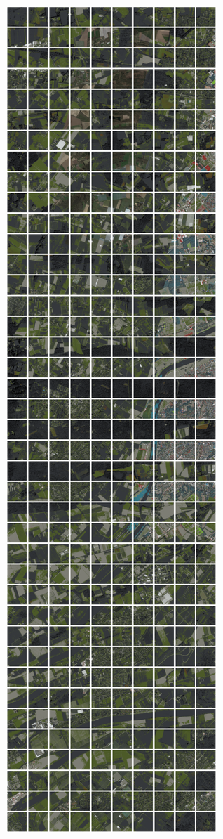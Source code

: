 <html>
<div>
<img src="https://github.com/HakkaTjakka/NL_TILE_MAP/blob/main/18/627/-1025/r.6270.-10250.png" height="44" width="44">
<img src="https://github.com/HakkaTjakka/NL_TILE_MAP/blob/main/18/627/-1025/r.6271.-10250.png" height="44" width="44">
<img src="https://github.com/HakkaTjakka/NL_TILE_MAP/blob/main/18/627/-1025/r.6272.-10250.png" height="44" width="44">
<img src="https://github.com/HakkaTjakka/NL_TILE_MAP/blob/main/18/627/-1025/r.6273.-10250.png" height="44" width="44">
<img src="https://github.com/HakkaTjakka/NL_TILE_MAP/blob/main/18/627/-1025/r.6274.-10250.png" height="44" width="44">
<img src="https://github.com/HakkaTjakka/NL_TILE_MAP/blob/main/18/627/-1025/r.6275.-10250.png" height="44" width="44">
<img src="https://github.com/HakkaTjakka/NL_TILE_MAP/blob/main/18/627/-1025/r.6276.-10250.png" height="44" width="44">
<img src="https://github.com/HakkaTjakka/NL_TILE_MAP/blob/main/18/627/-1025/r.6277.-10250.png" height="44" width="44">
<img src="https://github.com/HakkaTjakka/NL_TILE_MAP/blob/main/18/627/-1025/r.6278.-10250.png" height="44" width="44">
<img src="https://github.com/HakkaTjakka/NL_TILE_MAP/blob/main/18/627/-1025/r.6279.-10250.png" height="44" width="44">
<img src="https://github.com/HakkaTjakka/NL_TILE_MAP/blob/main/18/628/-1025/r.6280.-10250.png" height="44" width="44">
<img src="https://github.com/HakkaTjakka/NL_TILE_MAP/blob/main/18/628/-1025/r.6281.-10250.png" height="44" width="44">
<img src="https://github.com/HakkaTjakka/NL_TILE_MAP/blob/main/18/628/-1025/r.6282.-10250.png" height="44" width="44">
<img src="https://github.com/HakkaTjakka/NL_TILE_MAP/blob/main/18/628/-1025/r.6283.-10250.png" height="44" width="44">
<img src="https://github.com/HakkaTjakka/NL_TILE_MAP/blob/main/18/628/-1025/r.6284.-10250.png" height="44" width="44">
<img src="https://github.com/HakkaTjakka/NL_TILE_MAP/blob/main/18/628/-1025/r.6285.-10250.png" height="44" width="44">
<img src="https://github.com/HakkaTjakka/NL_TILE_MAP/blob/main/18/628/-1025/r.6286.-10250.png" height="44" width="44">
<img src="https://github.com/HakkaTjakka/NL_TILE_MAP/blob/main/18/628/-1025/r.6287.-10250.png" height="44" width="44">
<img src="https://github.com/HakkaTjakka/NL_TILE_MAP/blob/main/18/628/-1025/r.6288.-10250.png" height="44" width="44">
<img src="https://github.com/HakkaTjakka/NL_TILE_MAP/blob/main/18/628/-1025/r.6289.-10250.png" height="44" width="44">
<br>
<img src="https://github.com/HakkaTjakka/NL_TILE_MAP/blob/main/18/627/-1025/r.6270.-10249.png" height="44" width="44">
<img src="https://github.com/HakkaTjakka/NL_TILE_MAP/blob/main/18/627/-1025/r.6271.-10249.png" height="44" width="44">
<img src="https://github.com/HakkaTjakka/NL_TILE_MAP/blob/main/18/627/-1025/r.6272.-10249.png" height="44" width="44">
<img src="https://github.com/HakkaTjakka/NL_TILE_MAP/blob/main/18/627/-1025/r.6273.-10249.png" height="44" width="44">
<img src="https://github.com/HakkaTjakka/NL_TILE_MAP/blob/main/18/627/-1025/r.6274.-10249.png" height="44" width="44">
<img src="https://github.com/HakkaTjakka/NL_TILE_MAP/blob/main/18/627/-1025/r.6275.-10249.png" height="44" width="44">
<img src="https://github.com/HakkaTjakka/NL_TILE_MAP/blob/main/18/627/-1025/r.6276.-10249.png" height="44" width="44">
<img src="https://github.com/HakkaTjakka/NL_TILE_MAP/blob/main/18/627/-1025/r.6277.-10249.png" height="44" width="44">
<img src="https://github.com/HakkaTjakka/NL_TILE_MAP/blob/main/18/627/-1025/r.6278.-10249.png" height="44" width="44">
<img src="https://github.com/HakkaTjakka/NL_TILE_MAP/blob/main/18/627/-1025/r.6279.-10249.png" height="44" width="44">
<img src="https://github.com/HakkaTjakka/NL_TILE_MAP/blob/main/18/628/-1025/r.6280.-10249.png" height="44" width="44">
<img src="https://github.com/HakkaTjakka/NL_TILE_MAP/blob/main/18/628/-1025/r.6281.-10249.png" height="44" width="44">
<img src="https://github.com/HakkaTjakka/NL_TILE_MAP/blob/main/18/628/-1025/r.6282.-10249.png" height="44" width="44">
<img src="https://github.com/HakkaTjakka/NL_TILE_MAP/blob/main/18/628/-1025/r.6283.-10249.png" height="44" width="44">
<img src="https://github.com/HakkaTjakka/NL_TILE_MAP/blob/main/18/628/-1025/r.6284.-10249.png" height="44" width="44">
<img src="https://github.com/HakkaTjakka/NL_TILE_MAP/blob/main/18/628/-1025/r.6285.-10249.png" height="44" width="44">
<img src="https://github.com/HakkaTjakka/NL_TILE_MAP/blob/main/18/628/-1025/r.6286.-10249.png" height="44" width="44">
<img src="https://github.com/HakkaTjakka/NL_TILE_MAP/blob/main/18/628/-1025/r.6287.-10249.png" height="44" width="44">
<img src="https://github.com/HakkaTjakka/NL_TILE_MAP/blob/main/18/628/-1025/r.6288.-10249.png" height="44" width="44">
<img src="https://github.com/HakkaTjakka/NL_TILE_MAP/blob/main/18/628/-1025/r.6289.-10249.png" height="44" width="44">
<br>
<img src="https://github.com/HakkaTjakka/NL_TILE_MAP/blob/main/18/627/-1025/r.6270.-10248.png" height="44" width="44">
<img src="https://github.com/HakkaTjakka/NL_TILE_MAP/blob/main/18/627/-1025/r.6271.-10248.png" height="44" width="44">
<img src="https://github.com/HakkaTjakka/NL_TILE_MAP/blob/main/18/627/-1025/r.6272.-10248.png" height="44" width="44">
<img src="https://github.com/HakkaTjakka/NL_TILE_MAP/blob/main/18/627/-1025/r.6273.-10248.png" height="44" width="44">
<img src="https://github.com/HakkaTjakka/NL_TILE_MAP/blob/main/18/627/-1025/r.6274.-10248.png" height="44" width="44">
<img src="https://github.com/HakkaTjakka/NL_TILE_MAP/blob/main/18/627/-1025/r.6275.-10248.png" height="44" width="44">
<img src="https://github.com/HakkaTjakka/NL_TILE_MAP/blob/main/18/627/-1025/r.6276.-10248.png" height="44" width="44">
<img src="https://github.com/HakkaTjakka/NL_TILE_MAP/blob/main/18/627/-1025/r.6277.-10248.png" height="44" width="44">
<img src="https://github.com/HakkaTjakka/NL_TILE_MAP/blob/main/18/627/-1025/r.6278.-10248.png" height="44" width="44">
<img src="https://github.com/HakkaTjakka/NL_TILE_MAP/blob/main/18/627/-1025/r.6279.-10248.png" height="44" width="44">
<img src="https://github.com/HakkaTjakka/NL_TILE_MAP/blob/main/18/628/-1025/r.6280.-10248.png" height="44" width="44">
<img src="https://github.com/HakkaTjakka/NL_TILE_MAP/blob/main/18/628/-1025/r.6281.-10248.png" height="44" width="44">
<img src="https://github.com/HakkaTjakka/NL_TILE_MAP/blob/main/18/628/-1025/r.6282.-10248.png" height="44" width="44">
<img src="https://github.com/HakkaTjakka/NL_TILE_MAP/blob/main/18/628/-1025/r.6283.-10248.png" height="44" width="44">
<img src="https://github.com/HakkaTjakka/NL_TILE_MAP/blob/main/18/628/-1025/r.6284.-10248.png" height="44" width="44">
<img src="https://github.com/HakkaTjakka/NL_TILE_MAP/blob/main/18/628/-1025/r.6285.-10248.png" height="44" width="44">
<img src="https://github.com/HakkaTjakka/NL_TILE_MAP/blob/main/18/628/-1025/r.6286.-10248.png" height="44" width="44">
<img src="https://github.com/HakkaTjakka/NL_TILE_MAP/blob/main/18/628/-1025/r.6287.-10248.png" height="44" width="44">
<img src="https://github.com/HakkaTjakka/NL_TILE_MAP/blob/main/18/628/-1025/r.6288.-10248.png" height="44" width="44">
<img src="https://github.com/HakkaTjakka/NL_TILE_MAP/blob/main/18/628/-1025/r.6289.-10248.png" height="44" width="44">
<br>
<img src="https://github.com/HakkaTjakka/NL_TILE_MAP/blob/main/18/627/-1025/r.6270.-10247.png" height="44" width="44">
<img src="https://github.com/HakkaTjakka/NL_TILE_MAP/blob/main/18/627/-1025/r.6271.-10247.png" height="44" width="44">
<img src="https://github.com/HakkaTjakka/NL_TILE_MAP/blob/main/18/627/-1025/r.6272.-10247.png" height="44" width="44">
<img src="https://github.com/HakkaTjakka/NL_TILE_MAP/blob/main/18/627/-1025/r.6273.-10247.png" height="44" width="44">
<img src="https://github.com/HakkaTjakka/NL_TILE_MAP/blob/main/18/627/-1025/r.6274.-10247.png" height="44" width="44">
<img src="https://github.com/HakkaTjakka/NL_TILE_MAP/blob/main/18/627/-1025/r.6275.-10247.png" height="44" width="44">
<img src="https://github.com/HakkaTjakka/NL_TILE_MAP/blob/main/18/627/-1025/r.6276.-10247.png" height="44" width="44">
<img src="https://github.com/HakkaTjakka/NL_TILE_MAP/blob/main/18/627/-1025/r.6277.-10247.png" height="44" width="44">
<img src="https://github.com/HakkaTjakka/NL_TILE_MAP/blob/main/18/627/-1025/r.6278.-10247.png" height="44" width="44">
<img src="https://github.com/HakkaTjakka/NL_TILE_MAP/blob/main/18/627/-1025/r.6279.-10247.png" height="44" width="44">
<img src="https://github.com/HakkaTjakka/NL_TILE_MAP/blob/main/18/628/-1025/r.6280.-10247.png" height="44" width="44">
<img src="https://github.com/HakkaTjakka/NL_TILE_MAP/blob/main/18/628/-1025/r.6281.-10247.png" height="44" width="44">
<img src="https://github.com/HakkaTjakka/NL_TILE_MAP/blob/main/18/628/-1025/r.6282.-10247.png" height="44" width="44">
<img src="https://github.com/HakkaTjakka/NL_TILE_MAP/blob/main/18/628/-1025/r.6283.-10247.png" height="44" width="44">
<img src="https://github.com/HakkaTjakka/NL_TILE_MAP/blob/main/18/628/-1025/r.6284.-10247.png" height="44" width="44">
<img src="https://github.com/HakkaTjakka/NL_TILE_MAP/blob/main/18/628/-1025/r.6285.-10247.png" height="44" width="44">
<img src="https://github.com/HakkaTjakka/NL_TILE_MAP/blob/main/18/628/-1025/r.6286.-10247.png" height="44" width="44">
<img src="https://github.com/HakkaTjakka/NL_TILE_MAP/blob/main/18/628/-1025/r.6287.-10247.png" height="44" width="44">
<img src="https://github.com/HakkaTjakka/NL_TILE_MAP/blob/main/18/628/-1025/r.6288.-10247.png" height="44" width="44">
<img src="https://github.com/HakkaTjakka/NL_TILE_MAP/blob/main/18/628/-1025/r.6289.-10247.png" height="44" width="44">
<br>
<img src="https://github.com/HakkaTjakka/NL_TILE_MAP/blob/main/18/627/-1025/r.6270.-10246.png" height="44" width="44">
<img src="https://github.com/HakkaTjakka/NL_TILE_MAP/blob/main/18/627/-1025/r.6271.-10246.png" height="44" width="44">
<img src="https://github.com/HakkaTjakka/NL_TILE_MAP/blob/main/18/627/-1025/r.6272.-10246.png" height="44" width="44">
<img src="https://github.com/HakkaTjakka/NL_TILE_MAP/blob/main/18/627/-1025/r.6273.-10246.png" height="44" width="44">
<img src="https://github.com/HakkaTjakka/NL_TILE_MAP/blob/main/18/627/-1025/r.6274.-10246.png" height="44" width="44">
<img src="https://github.com/HakkaTjakka/NL_TILE_MAP/blob/main/18/627/-1025/r.6275.-10246.png" height="44" width="44">
<img src="https://github.com/HakkaTjakka/NL_TILE_MAP/blob/main/18/627/-1025/r.6276.-10246.png" height="44" width="44">
<img src="https://github.com/HakkaTjakka/NL_TILE_MAP/blob/main/18/627/-1025/r.6277.-10246.png" height="44" width="44">
<img src="https://github.com/HakkaTjakka/NL_TILE_MAP/blob/main/18/627/-1025/r.6278.-10246.png" height="44" width="44">
<img src="https://github.com/HakkaTjakka/NL_TILE_MAP/blob/main/18/627/-1025/r.6279.-10246.png" height="44" width="44">
<img src="https://github.com/HakkaTjakka/NL_TILE_MAP/blob/main/18/628/-1025/r.6280.-10246.png" height="44" width="44">
<img src="https://github.com/HakkaTjakka/NL_TILE_MAP/blob/main/18/628/-1025/r.6281.-10246.png" height="44" width="44">
<img src="https://github.com/HakkaTjakka/NL_TILE_MAP/blob/main/18/628/-1025/r.6282.-10246.png" height="44" width="44">
<img src="https://github.com/HakkaTjakka/NL_TILE_MAP/blob/main/18/628/-1025/r.6283.-10246.png" height="44" width="44">
<img src="https://github.com/HakkaTjakka/NL_TILE_MAP/blob/main/18/628/-1025/r.6284.-10246.png" height="44" width="44">
<img src="https://github.com/HakkaTjakka/NL_TILE_MAP/blob/main/18/628/-1025/r.6285.-10246.png" height="44" width="44">
<img src="https://github.com/HakkaTjakka/NL_TILE_MAP/blob/main/18/628/-1025/r.6286.-10246.png" height="44" width="44">
<img src="https://github.com/HakkaTjakka/NL_TILE_MAP/blob/main/18/628/-1025/r.6287.-10246.png" height="44" width="44">
<img src="https://github.com/HakkaTjakka/NL_TILE_MAP/blob/main/18/628/-1025/r.6288.-10246.png" height="44" width="44">
<img src="https://github.com/HakkaTjakka/NL_TILE_MAP/blob/main/18/628/-1025/r.6289.-10246.png" height="44" width="44">
<br>
<img src="https://github.com/HakkaTjakka/NL_TILE_MAP/blob/main/18/627/-1025/r.6270.-10245.png" height="44" width="44">
<img src="https://github.com/HakkaTjakka/NL_TILE_MAP/blob/main/18/627/-1025/r.6271.-10245.png" height="44" width="44">
<img src="https://github.com/HakkaTjakka/NL_TILE_MAP/blob/main/18/627/-1025/r.6272.-10245.png" height="44" width="44">
<img src="https://github.com/HakkaTjakka/NL_TILE_MAP/blob/main/18/627/-1025/r.6273.-10245.png" height="44" width="44">
<img src="https://github.com/HakkaTjakka/NL_TILE_MAP/blob/main/18/627/-1025/r.6274.-10245.png" height="44" width="44">
<img src="https://github.com/HakkaTjakka/NL_TILE_MAP/blob/main/18/627/-1025/r.6275.-10245.png" height="44" width="44">
<img src="https://github.com/HakkaTjakka/NL_TILE_MAP/blob/main/18/627/-1025/r.6276.-10245.png" height="44" width="44">
<img src="https://github.com/HakkaTjakka/NL_TILE_MAP/blob/main/18/627/-1025/r.6277.-10245.png" height="44" width="44">
<img src="https://github.com/HakkaTjakka/NL_TILE_MAP/blob/main/18/627/-1025/r.6278.-10245.png" height="44" width="44">
<img src="https://github.com/HakkaTjakka/NL_TILE_MAP/blob/main/18/627/-1025/r.6279.-10245.png" height="44" width="44">
<img src="https://github.com/HakkaTjakka/NL_TILE_MAP/blob/main/18/628/-1025/r.6280.-10245.png" height="44" width="44">
<img src="https://github.com/HakkaTjakka/NL_TILE_MAP/blob/main/18/628/-1025/r.6281.-10245.png" height="44" width="44">
<img src="https://github.com/HakkaTjakka/NL_TILE_MAP/blob/main/18/628/-1025/r.6282.-10245.png" height="44" width="44">
<img src="https://github.com/HakkaTjakka/NL_TILE_MAP/blob/main/18/628/-1025/r.6283.-10245.png" height="44" width="44">
<img src="https://github.com/HakkaTjakka/NL_TILE_MAP/blob/main/18/628/-1025/r.6284.-10245.png" height="44" width="44">
<img src="https://github.com/HakkaTjakka/NL_TILE_MAP/blob/main/18/628/-1025/r.6285.-10245.png" height="44" width="44">
<img src="https://github.com/HakkaTjakka/NL_TILE_MAP/blob/main/18/628/-1025/r.6286.-10245.png" height="44" width="44">
<img src="https://github.com/HakkaTjakka/NL_TILE_MAP/blob/main/18/628/-1025/r.6287.-10245.png" height="44" width="44">
<img src="https://github.com/HakkaTjakka/NL_TILE_MAP/blob/main/18/628/-1025/r.6288.-10245.png" height="44" width="44">
<img src="https://github.com/HakkaTjakka/NL_TILE_MAP/blob/main/18/628/-1025/r.6289.-10245.png" height="44" width="44">
<br>
<img src="https://github.com/HakkaTjakka/NL_TILE_MAP/blob/main/18/627/-1025/r.6270.-10244.png" height="44" width="44">
<img src="https://github.com/HakkaTjakka/NL_TILE_MAP/blob/main/18/627/-1025/r.6271.-10244.png" height="44" width="44">
<img src="https://github.com/HakkaTjakka/NL_TILE_MAP/blob/main/18/627/-1025/r.6272.-10244.png" height="44" width="44">
<img src="https://github.com/HakkaTjakka/NL_TILE_MAP/blob/main/18/627/-1025/r.6273.-10244.png" height="44" width="44">
<img src="https://github.com/HakkaTjakka/NL_TILE_MAP/blob/main/18/627/-1025/r.6274.-10244.png" height="44" width="44">
<img src="https://github.com/HakkaTjakka/NL_TILE_MAP/blob/main/18/627/-1025/r.6275.-10244.png" height="44" width="44">
<img src="https://github.com/HakkaTjakka/NL_TILE_MAP/blob/main/18/627/-1025/r.6276.-10244.png" height="44" width="44">
<img src="https://github.com/HakkaTjakka/NL_TILE_MAP/blob/main/18/627/-1025/r.6277.-10244.png" height="44" width="44">
<img src="https://github.com/HakkaTjakka/NL_TILE_MAP/blob/main/18/627/-1025/r.6278.-10244.png" height="44" width="44">
<img src="https://github.com/HakkaTjakka/NL_TILE_MAP/blob/main/18/627/-1025/r.6279.-10244.png" height="44" width="44">
<img src="https://github.com/HakkaTjakka/NL_TILE_MAP/blob/main/18/628/-1025/r.6280.-10244.png" height="44" width="44">
<img src="https://github.com/HakkaTjakka/NL_TILE_MAP/blob/main/18/628/-1025/r.6281.-10244.png" height="44" width="44">
<img src="https://github.com/HakkaTjakka/NL_TILE_MAP/blob/main/18/628/-1025/r.6282.-10244.png" height="44" width="44">
<img src="https://github.com/HakkaTjakka/NL_TILE_MAP/blob/main/18/628/-1025/r.6283.-10244.png" height="44" width="44">
<img src="https://github.com/HakkaTjakka/NL_TILE_MAP/blob/main/18/628/-1025/r.6284.-10244.png" height="44" width="44">
<img src="https://github.com/HakkaTjakka/NL_TILE_MAP/blob/main/18/628/-1025/r.6285.-10244.png" height="44" width="44">
<img src="https://github.com/HakkaTjakka/NL_TILE_MAP/blob/main/18/628/-1025/r.6286.-10244.png" height="44" width="44">
<img src="https://github.com/HakkaTjakka/NL_TILE_MAP/blob/main/18/628/-1025/r.6287.-10244.png" height="44" width="44">
<img src="https://github.com/HakkaTjakka/NL_TILE_MAP/blob/main/18/628/-1025/r.6288.-10244.png" height="44" width="44">
<img src="https://github.com/HakkaTjakka/NL_TILE_MAP/blob/main/18/628/-1025/r.6289.-10244.png" height="44" width="44">
<br>
<img src="https://github.com/HakkaTjakka/NL_TILE_MAP/blob/main/18/627/-1025/r.6270.-10243.png" height="44" width="44">
<img src="https://github.com/HakkaTjakka/NL_TILE_MAP/blob/main/18/627/-1025/r.6271.-10243.png" height="44" width="44">
<img src="https://github.com/HakkaTjakka/NL_TILE_MAP/blob/main/18/627/-1025/r.6272.-10243.png" height="44" width="44">
<img src="https://github.com/HakkaTjakka/NL_TILE_MAP/blob/main/18/627/-1025/r.6273.-10243.png" height="44" width="44">
<img src="https://github.com/HakkaTjakka/NL_TILE_MAP/blob/main/18/627/-1025/r.6274.-10243.png" height="44" width="44">
<img src="https://github.com/HakkaTjakka/NL_TILE_MAP/blob/main/18/627/-1025/r.6275.-10243.png" height="44" width="44">
<img src="https://github.com/HakkaTjakka/NL_TILE_MAP/blob/main/18/627/-1025/r.6276.-10243.png" height="44" width="44">
<img src="https://github.com/HakkaTjakka/NL_TILE_MAP/blob/main/18/627/-1025/r.6277.-10243.png" height="44" width="44">
<img src="https://github.com/HakkaTjakka/NL_TILE_MAP/blob/main/18/627/-1025/r.6278.-10243.png" height="44" width="44">
<img src="https://github.com/HakkaTjakka/NL_TILE_MAP/blob/main/18/627/-1025/r.6279.-10243.png" height="44" width="44">
<img src="https://github.com/HakkaTjakka/NL_TILE_MAP/blob/main/18/628/-1025/r.6280.-10243.png" height="44" width="44">
<img src="https://github.com/HakkaTjakka/NL_TILE_MAP/blob/main/18/628/-1025/r.6281.-10243.png" height="44" width="44">
<img src="https://github.com/HakkaTjakka/NL_TILE_MAP/blob/main/18/628/-1025/r.6282.-10243.png" height="44" width="44">
<img src="https://github.com/HakkaTjakka/NL_TILE_MAP/blob/main/18/628/-1025/r.6283.-10243.png" height="44" width="44">
<img src="https://github.com/HakkaTjakka/NL_TILE_MAP/blob/main/18/628/-1025/r.6284.-10243.png" height="44" width="44">
<img src="https://github.com/HakkaTjakka/NL_TILE_MAP/blob/main/18/628/-1025/r.6285.-10243.png" height="44" width="44">
<img src="https://github.com/HakkaTjakka/NL_TILE_MAP/blob/main/18/628/-1025/r.6286.-10243.png" height="44" width="44">
<img src="https://github.com/HakkaTjakka/NL_TILE_MAP/blob/main/18/628/-1025/r.6287.-10243.png" height="44" width="44">
<img src="https://github.com/HakkaTjakka/NL_TILE_MAP/blob/main/18/628/-1025/r.6288.-10243.png" height="44" width="44">
<img src="https://github.com/HakkaTjakka/NL_TILE_MAP/blob/main/18/628/-1025/r.6289.-10243.png" height="44" width="44">
<br>
<img src="https://github.com/HakkaTjakka/NL_TILE_MAP/blob/main/18/627/-1025/r.6270.-10242.png" height="44" width="44">
<img src="https://github.com/HakkaTjakka/NL_TILE_MAP/blob/main/18/627/-1025/r.6271.-10242.png" height="44" width="44">
<img src="https://github.com/HakkaTjakka/NL_TILE_MAP/blob/main/18/627/-1025/r.6272.-10242.png" height="44" width="44">
<img src="https://github.com/HakkaTjakka/NL_TILE_MAP/blob/main/18/627/-1025/r.6273.-10242.png" height="44" width="44">
<img src="https://github.com/HakkaTjakka/NL_TILE_MAP/blob/main/18/627/-1025/r.6274.-10242.png" height="44" width="44">
<img src="https://github.com/HakkaTjakka/NL_TILE_MAP/blob/main/18/627/-1025/r.6275.-10242.png" height="44" width="44">
<img src="https://github.com/HakkaTjakka/NL_TILE_MAP/blob/main/18/627/-1025/r.6276.-10242.png" height="44" width="44">
<img src="https://github.com/HakkaTjakka/NL_TILE_MAP/blob/main/18/627/-1025/r.6277.-10242.png" height="44" width="44">
<img src="https://github.com/HakkaTjakka/NL_TILE_MAP/blob/main/18/627/-1025/r.6278.-10242.png" height="44" width="44">
<img src="https://github.com/HakkaTjakka/NL_TILE_MAP/blob/main/18/627/-1025/r.6279.-10242.png" height="44" width="44">
<img src="https://github.com/HakkaTjakka/NL_TILE_MAP/blob/main/18/628/-1025/r.6280.-10242.png" height="44" width="44">
<img src="https://github.com/HakkaTjakka/NL_TILE_MAP/blob/main/18/628/-1025/r.6281.-10242.png" height="44" width="44">
<img src="https://github.com/HakkaTjakka/NL_TILE_MAP/blob/main/18/628/-1025/r.6282.-10242.png" height="44" width="44">
<img src="https://github.com/HakkaTjakka/NL_TILE_MAP/blob/main/18/628/-1025/r.6283.-10242.png" height="44" width="44">
<img src="https://github.com/HakkaTjakka/NL_TILE_MAP/blob/main/18/628/-1025/r.6284.-10242.png" height="44" width="44">
<img src="https://github.com/HakkaTjakka/NL_TILE_MAP/blob/main/18/628/-1025/r.6285.-10242.png" height="44" width="44">
<img src="https://github.com/HakkaTjakka/NL_TILE_MAP/blob/main/18/628/-1025/r.6286.-10242.png" height="44" width="44">
<img src="https://github.com/HakkaTjakka/NL_TILE_MAP/blob/main/18/628/-1025/r.6287.-10242.png" height="44" width="44">
<img src="https://github.com/HakkaTjakka/NL_TILE_MAP/blob/main/18/628/-1025/r.6288.-10242.png" height="44" width="44">
<img src="https://github.com/HakkaTjakka/NL_TILE_MAP/blob/main/18/628/-1025/r.6289.-10242.png" height="44" width="44">
<br>
<img src="https://github.com/HakkaTjakka/NL_TILE_MAP/blob/main/18/627/-1025/r.6270.-10241.png" height="44" width="44">
<img src="https://github.com/HakkaTjakka/NL_TILE_MAP/blob/main/18/627/-1025/r.6271.-10241.png" height="44" width="44">
<img src="https://github.com/HakkaTjakka/NL_TILE_MAP/blob/main/18/627/-1025/r.6272.-10241.png" height="44" width="44">
<img src="https://github.com/HakkaTjakka/NL_TILE_MAP/blob/main/18/627/-1025/r.6273.-10241.png" height="44" width="44">
<img src="https://github.com/HakkaTjakka/NL_TILE_MAP/blob/main/18/627/-1025/r.6274.-10241.png" height="44" width="44">
<img src="https://github.com/HakkaTjakka/NL_TILE_MAP/blob/main/18/627/-1025/r.6275.-10241.png" height="44" width="44">
<img src="https://github.com/HakkaTjakka/NL_TILE_MAP/blob/main/18/627/-1025/r.6276.-10241.png" height="44" width="44">
<img src="https://github.com/HakkaTjakka/NL_TILE_MAP/blob/main/18/627/-1025/r.6277.-10241.png" height="44" width="44">
<img src="https://github.com/HakkaTjakka/NL_TILE_MAP/blob/main/18/627/-1025/r.6278.-10241.png" height="44" width="44">
<img src="https://github.com/HakkaTjakka/NL_TILE_MAP/blob/main/18/627/-1025/r.6279.-10241.png" height="44" width="44">
<img src="https://github.com/HakkaTjakka/NL_TILE_MAP/blob/main/18/628/-1025/r.6280.-10241.png" height="44" width="44">
<img src="https://github.com/HakkaTjakka/NL_TILE_MAP/blob/main/18/628/-1025/r.6281.-10241.png" height="44" width="44">
<img src="https://github.com/HakkaTjakka/NL_TILE_MAP/blob/main/18/628/-1025/r.6282.-10241.png" height="44" width="44">
<img src="https://github.com/HakkaTjakka/NL_TILE_MAP/blob/main/18/628/-1025/r.6283.-10241.png" height="44" width="44">
<img src="https://github.com/HakkaTjakka/NL_TILE_MAP/blob/main/18/628/-1025/r.6284.-10241.png" height="44" width="44">
<img src="https://github.com/HakkaTjakka/NL_TILE_MAP/blob/main/18/628/-1025/r.6285.-10241.png" height="44" width="44">
<img src="https://github.com/HakkaTjakka/NL_TILE_MAP/blob/main/18/628/-1025/r.6286.-10241.png" height="44" width="44">
<img src="https://github.com/HakkaTjakka/NL_TILE_MAP/blob/main/18/628/-1025/r.6287.-10241.png" height="44" width="44">
<img src="https://github.com/HakkaTjakka/NL_TILE_MAP/blob/main/18/628/-1025/r.6288.-10241.png" height="44" width="44">
<img src="https://github.com/HakkaTjakka/NL_TILE_MAP/blob/main/18/628/-1025/r.6289.-10241.png" height="44" width="44">
<br>
<img src="https://github.com/HakkaTjakka/NL_TILE_MAP/blob/main/18/627/-1024/r.6270.-10240.png" height="44" width="44">
<img src="https://github.com/HakkaTjakka/NL_TILE_MAP/blob/main/18/627/-1024/r.6271.-10240.png" height="44" width="44">
<img src="https://github.com/HakkaTjakka/NL_TILE_MAP/blob/main/18/627/-1024/r.6272.-10240.png" height="44" width="44">
<img src="https://github.com/HakkaTjakka/NL_TILE_MAP/blob/main/18/627/-1024/r.6273.-10240.png" height="44" width="44">
<img src="https://github.com/HakkaTjakka/NL_TILE_MAP/blob/main/18/627/-1024/r.6274.-10240.png" height="44" width="44">
<img src="https://github.com/HakkaTjakka/NL_TILE_MAP/blob/main/18/627/-1024/r.6275.-10240.png" height="44" width="44">
<img src="https://github.com/HakkaTjakka/NL_TILE_MAP/blob/main/18/627/-1024/r.6276.-10240.png" height="44" width="44">
<img src="https://github.com/HakkaTjakka/NL_TILE_MAP/blob/main/18/627/-1024/r.6277.-10240.png" height="44" width="44">
<img src="https://github.com/HakkaTjakka/NL_TILE_MAP/blob/main/18/627/-1024/r.6278.-10240.png" height="44" width="44">
<img src="https://github.com/HakkaTjakka/NL_TILE_MAP/blob/main/18/627/-1024/r.6279.-10240.png" height="44" width="44">
<img src="https://github.com/HakkaTjakka/NL_TILE_MAP/blob/main/18/628/-1024/r.6280.-10240.png" height="44" width="44">
<img src="https://github.com/HakkaTjakka/NL_TILE_MAP/blob/main/18/628/-1024/r.6281.-10240.png" height="44" width="44">
<img src="https://github.com/HakkaTjakka/NL_TILE_MAP/blob/main/18/628/-1024/r.6282.-10240.png" height="44" width="44">
<img src="https://github.com/HakkaTjakka/NL_TILE_MAP/blob/main/18/628/-1024/r.6283.-10240.png" height="44" width="44">
<img src="https://github.com/HakkaTjakka/NL_TILE_MAP/blob/main/18/628/-1024/r.6284.-10240.png" height="44" width="44">
<img src="https://github.com/HakkaTjakka/NL_TILE_MAP/blob/main/18/628/-1024/r.6285.-10240.png" height="44" width="44">
<img src="https://github.com/HakkaTjakka/NL_TILE_MAP/blob/main/18/628/-1024/r.6286.-10240.png" height="44" width="44">
<img src="https://github.com/HakkaTjakka/NL_TILE_MAP/blob/main/18/628/-1024/r.6287.-10240.png" height="44" width="44">
<img src="https://github.com/HakkaTjakka/NL_TILE_MAP/blob/main/18/628/-1024/r.6288.-10240.png" height="44" width="44">
<img src="https://github.com/HakkaTjakka/NL_TILE_MAP/blob/main/18/628/-1024/r.6289.-10240.png" height="44" width="44">
<br>
<img src="https://github.com/HakkaTjakka/NL_TILE_MAP/blob/main/18/627/-1024/r.6270.-10239.png" height="44" width="44">
<img src="https://github.com/HakkaTjakka/NL_TILE_MAP/blob/main/18/627/-1024/r.6271.-10239.png" height="44" width="44">
<img src="https://github.com/HakkaTjakka/NL_TILE_MAP/blob/main/18/627/-1024/r.6272.-10239.png" height="44" width="44">
<img src="https://github.com/HakkaTjakka/NL_TILE_MAP/blob/main/18/627/-1024/r.6273.-10239.png" height="44" width="44">
<img src="https://github.com/HakkaTjakka/NL_TILE_MAP/blob/main/18/627/-1024/r.6274.-10239.png" height="44" width="44">
<img src="https://github.com/HakkaTjakka/NL_TILE_MAP/blob/main/18/627/-1024/r.6275.-10239.png" height="44" width="44">
<img src="https://github.com/HakkaTjakka/NL_TILE_MAP/blob/main/18/627/-1024/r.6276.-10239.png" height="44" width="44">
<img src="https://github.com/HakkaTjakka/NL_TILE_MAP/blob/main/18/627/-1024/r.6277.-10239.png" height="44" width="44">
<img src="https://github.com/HakkaTjakka/NL_TILE_MAP/blob/main/18/627/-1024/r.6278.-10239.png" height="44" width="44">
<img src="https://github.com/HakkaTjakka/NL_TILE_MAP/blob/main/18/627/-1024/r.6279.-10239.png" height="44" width="44">
<img src="https://github.com/HakkaTjakka/NL_TILE_MAP/blob/main/18/628/-1024/r.6280.-10239.png" height="44" width="44">
<img src="https://github.com/HakkaTjakka/NL_TILE_MAP/blob/main/18/628/-1024/r.6281.-10239.png" height="44" width="44">
<img src="https://github.com/HakkaTjakka/NL_TILE_MAP/blob/main/18/628/-1024/r.6282.-10239.png" height="44" width="44">
<img src="https://github.com/HakkaTjakka/NL_TILE_MAP/blob/main/18/628/-1024/r.6283.-10239.png" height="44" width="44">
<img src="https://github.com/HakkaTjakka/NL_TILE_MAP/blob/main/18/628/-1024/r.6284.-10239.png" height="44" width="44">
<img src="https://github.com/HakkaTjakka/NL_TILE_MAP/blob/main/18/628/-1024/r.6285.-10239.png" height="44" width="44">
<img src="https://github.com/HakkaTjakka/NL_TILE_MAP/blob/main/18/628/-1024/r.6286.-10239.png" height="44" width="44">
<img src="https://github.com/HakkaTjakka/NL_TILE_MAP/blob/main/18/628/-1024/r.6287.-10239.png" height="44" width="44">
<img src="https://github.com/HakkaTjakka/NL_TILE_MAP/blob/main/18/628/-1024/r.6288.-10239.png" height="44" width="44">
<img src="https://github.com/HakkaTjakka/NL_TILE_MAP/blob/main/18/628/-1024/r.6289.-10239.png" height="44" width="44">
<br>
<img src="https://github.com/HakkaTjakka/NL_TILE_MAP/blob/main/18/627/-1024/r.6270.-10238.png" height="44" width="44">
<img src="https://github.com/HakkaTjakka/NL_TILE_MAP/blob/main/18/627/-1024/r.6271.-10238.png" height="44" width="44">
<img src="https://github.com/HakkaTjakka/NL_TILE_MAP/blob/main/18/627/-1024/r.6272.-10238.png" height="44" width="44">
<img src="https://github.com/HakkaTjakka/NL_TILE_MAP/blob/main/18/627/-1024/r.6273.-10238.png" height="44" width="44">
<img src="https://github.com/HakkaTjakka/NL_TILE_MAP/blob/main/18/627/-1024/r.6274.-10238.png" height="44" width="44">
<img src="https://github.com/HakkaTjakka/NL_TILE_MAP/blob/main/18/627/-1024/r.6275.-10238.png" height="44" width="44">
<img src="https://github.com/HakkaTjakka/NL_TILE_MAP/blob/main/18/627/-1024/r.6276.-10238.png" height="44" width="44">
<img src="https://github.com/HakkaTjakka/NL_TILE_MAP/blob/main/18/627/-1024/r.6277.-10238.png" height="44" width="44">
<img src="https://github.com/HakkaTjakka/NL_TILE_MAP/blob/main/18/627/-1024/r.6278.-10238.png" height="44" width="44">
<img src="https://github.com/HakkaTjakka/NL_TILE_MAP/blob/main/18/627/-1024/r.6279.-10238.png" height="44" width="44">
<img src="https://github.com/HakkaTjakka/NL_TILE_MAP/blob/main/18/628/-1024/r.6280.-10238.png" height="44" width="44">
<img src="https://github.com/HakkaTjakka/NL_TILE_MAP/blob/main/18/628/-1024/r.6281.-10238.png" height="44" width="44">
<img src="https://github.com/HakkaTjakka/NL_TILE_MAP/blob/main/18/628/-1024/r.6282.-10238.png" height="44" width="44">
<img src="https://github.com/HakkaTjakka/NL_TILE_MAP/blob/main/18/628/-1024/r.6283.-10238.png" height="44" width="44">
<img src="https://github.com/HakkaTjakka/NL_TILE_MAP/blob/main/18/628/-1024/r.6284.-10238.png" height="44" width="44">
<img src="https://github.com/HakkaTjakka/NL_TILE_MAP/blob/main/18/628/-1024/r.6285.-10238.png" height="44" width="44">
<img src="https://github.com/HakkaTjakka/NL_TILE_MAP/blob/main/18/628/-1024/r.6286.-10238.png" height="44" width="44">
<img src="https://github.com/HakkaTjakka/NL_TILE_MAP/blob/main/18/628/-1024/r.6287.-10238.png" height="44" width="44">
<img src="https://github.com/HakkaTjakka/NL_TILE_MAP/blob/main/18/628/-1024/r.6288.-10238.png" height="44" width="44">
<img src="https://github.com/HakkaTjakka/NL_TILE_MAP/blob/main/18/628/-1024/r.6289.-10238.png" height="44" width="44">
<br>
<img src="https://github.com/HakkaTjakka/NL_TILE_MAP/blob/main/18/627/-1024/r.6270.-10237.png" height="44" width="44">
<img src="https://github.com/HakkaTjakka/NL_TILE_MAP/blob/main/18/627/-1024/r.6271.-10237.png" height="44" width="44">
<img src="https://github.com/HakkaTjakka/NL_TILE_MAP/blob/main/18/627/-1024/r.6272.-10237.png" height="44" width="44">
<img src="https://github.com/HakkaTjakka/NL_TILE_MAP/blob/main/18/627/-1024/r.6273.-10237.png" height="44" width="44">
<img src="https://github.com/HakkaTjakka/NL_TILE_MAP/blob/main/18/627/-1024/r.6274.-10237.png" height="44" width="44">
<img src="https://github.com/HakkaTjakka/NL_TILE_MAP/blob/main/18/627/-1024/r.6275.-10237.png" height="44" width="44">
<img src="https://github.com/HakkaTjakka/NL_TILE_MAP/blob/main/18/627/-1024/r.6276.-10237.png" height="44" width="44">
<img src="https://github.com/HakkaTjakka/NL_TILE_MAP/blob/main/18/627/-1024/r.6277.-10237.png" height="44" width="44">
<img src="https://github.com/HakkaTjakka/NL_TILE_MAP/blob/main/18/627/-1024/r.6278.-10237.png" height="44" width="44">
<img src="https://github.com/HakkaTjakka/NL_TILE_MAP/blob/main/18/627/-1024/r.6279.-10237.png" height="44" width="44">
<img src="https://github.com/HakkaTjakka/NL_TILE_MAP/blob/main/18/628/-1024/r.6280.-10237.png" height="44" width="44">
<img src="https://github.com/HakkaTjakka/NL_TILE_MAP/blob/main/18/628/-1024/r.6281.-10237.png" height="44" width="44">
<img src="https://github.com/HakkaTjakka/NL_TILE_MAP/blob/main/18/628/-1024/r.6282.-10237.png" height="44" width="44">
<img src="https://github.com/HakkaTjakka/NL_TILE_MAP/blob/main/18/628/-1024/r.6283.-10237.png" height="44" width="44">
<img src="https://github.com/HakkaTjakka/NL_TILE_MAP/blob/main/18/628/-1024/r.6284.-10237.png" height="44" width="44">
<img src="https://github.com/HakkaTjakka/NL_TILE_MAP/blob/main/18/628/-1024/r.6285.-10237.png" height="44" width="44">
<img src="https://github.com/HakkaTjakka/NL_TILE_MAP/blob/main/18/628/-1024/r.6286.-10237.png" height="44" width="44">
<img src="https://github.com/HakkaTjakka/NL_TILE_MAP/blob/main/18/628/-1024/r.6287.-10237.png" height="44" width="44">
<img src="https://github.com/HakkaTjakka/NL_TILE_MAP/blob/main/18/628/-1024/r.6288.-10237.png" height="44" width="44">
<img src="https://github.com/HakkaTjakka/NL_TILE_MAP/blob/main/18/628/-1024/r.6289.-10237.png" height="44" width="44">
<br>
<img src="https://github.com/HakkaTjakka/NL_TILE_MAP/blob/main/18/627/-1024/r.6270.-10236.png" height="44" width="44">
<img src="https://github.com/HakkaTjakka/NL_TILE_MAP/blob/main/18/627/-1024/r.6271.-10236.png" height="44" width="44">
<img src="https://github.com/HakkaTjakka/NL_TILE_MAP/blob/main/18/627/-1024/r.6272.-10236.png" height="44" width="44">
<img src="https://github.com/HakkaTjakka/NL_TILE_MAP/blob/main/18/627/-1024/r.6273.-10236.png" height="44" width="44">
<img src="https://github.com/HakkaTjakka/NL_TILE_MAP/blob/main/18/627/-1024/r.6274.-10236.png" height="44" width="44">
<img src="https://github.com/HakkaTjakka/NL_TILE_MAP/blob/main/18/627/-1024/r.6275.-10236.png" height="44" width="44">
<img src="https://github.com/HakkaTjakka/NL_TILE_MAP/blob/main/18/627/-1024/r.6276.-10236.png" height="44" width="44">
<img src="https://github.com/HakkaTjakka/NL_TILE_MAP/blob/main/18/627/-1024/r.6277.-10236.png" height="44" width="44">
<img src="https://github.com/HakkaTjakka/NL_TILE_MAP/blob/main/18/627/-1024/r.6278.-10236.png" height="44" width="44">
<img src="https://github.com/HakkaTjakka/NL_TILE_MAP/blob/main/18/627/-1024/r.6279.-10236.png" height="44" width="44">
<img src="https://github.com/HakkaTjakka/NL_TILE_MAP/blob/main/18/628/-1024/r.6280.-10236.png" height="44" width="44">
<img src="https://github.com/HakkaTjakka/NL_TILE_MAP/blob/main/18/628/-1024/r.6281.-10236.png" height="44" width="44">
<img src="https://github.com/HakkaTjakka/NL_TILE_MAP/blob/main/18/628/-1024/r.6282.-10236.png" height="44" width="44">
<img src="https://github.com/HakkaTjakka/NL_TILE_MAP/blob/main/18/628/-1024/r.6283.-10236.png" height="44" width="44">
<img src="https://github.com/HakkaTjakka/NL_TILE_MAP/blob/main/18/628/-1024/r.6284.-10236.png" height="44" width="44">
<img src="https://github.com/HakkaTjakka/NL_TILE_MAP/blob/main/18/628/-1024/r.6285.-10236.png" height="44" width="44">
<img src="https://github.com/HakkaTjakka/NL_TILE_MAP/blob/main/18/628/-1024/r.6286.-10236.png" height="44" width="44">
<img src="https://github.com/HakkaTjakka/NL_TILE_MAP/blob/main/18/628/-1024/r.6287.-10236.png" height="44" width="44">
<img src="https://github.com/HakkaTjakka/NL_TILE_MAP/blob/main/18/628/-1024/r.6288.-10236.png" height="44" width="44">
<img src="https://github.com/HakkaTjakka/NL_TILE_MAP/blob/main/18/628/-1024/r.6289.-10236.png" height="44" width="44">
<br>
<img src="https://github.com/HakkaTjakka/NL_TILE_MAP/blob/main/18/627/-1024/r.6270.-10235.png" height="44" width="44">
<img src="https://github.com/HakkaTjakka/NL_TILE_MAP/blob/main/18/627/-1024/r.6271.-10235.png" height="44" width="44">
<img src="https://github.com/HakkaTjakka/NL_TILE_MAP/blob/main/18/627/-1024/r.6272.-10235.png" height="44" width="44">
<img src="https://github.com/HakkaTjakka/NL_TILE_MAP/blob/main/18/627/-1024/r.6273.-10235.png" height="44" width="44">
<img src="https://github.com/HakkaTjakka/NL_TILE_MAP/blob/main/18/627/-1024/r.6274.-10235.png" height="44" width="44">
<img src="https://github.com/HakkaTjakka/NL_TILE_MAP/blob/main/18/627/-1024/r.6275.-10235.png" height="44" width="44">
<img src="https://github.com/HakkaTjakka/NL_TILE_MAP/blob/main/18/627/-1024/r.6276.-10235.png" height="44" width="44">
<img src="https://github.com/HakkaTjakka/NL_TILE_MAP/blob/main/18/627/-1024/r.6277.-10235.png" height="44" width="44">
<img src="https://github.com/HakkaTjakka/NL_TILE_MAP/blob/main/18/627/-1024/r.6278.-10235.png" height="44" width="44">
<img src="https://github.com/HakkaTjakka/NL_TILE_MAP/blob/main/18/627/-1024/r.6279.-10235.png" height="44" width="44">
<img src="https://github.com/HakkaTjakka/NL_TILE_MAP/blob/main/18/628/-1024/r.6280.-10235.png" height="44" width="44">
<img src="https://github.com/HakkaTjakka/NL_TILE_MAP/blob/main/18/628/-1024/r.6281.-10235.png" height="44" width="44">
<img src="https://github.com/HakkaTjakka/NL_TILE_MAP/blob/main/18/628/-1024/r.6282.-10235.png" height="44" width="44">
<img src="https://github.com/HakkaTjakka/NL_TILE_MAP/blob/main/18/628/-1024/r.6283.-10235.png" height="44" width="44">
<img src="https://github.com/HakkaTjakka/NL_TILE_MAP/blob/main/18/628/-1024/r.6284.-10235.png" height="44" width="44">
<img src="https://github.com/HakkaTjakka/NL_TILE_MAP/blob/main/18/628/-1024/r.6285.-10235.png" height="44" width="44">
<img src="https://github.com/HakkaTjakka/NL_TILE_MAP/blob/main/18/628/-1024/r.6286.-10235.png" height="44" width="44">
<img src="https://github.com/HakkaTjakka/NL_TILE_MAP/blob/main/18/628/-1024/r.6287.-10235.png" height="44" width="44">
<img src="https://github.com/HakkaTjakka/NL_TILE_MAP/blob/main/18/628/-1024/r.6288.-10235.png" height="44" width="44">
<img src="https://github.com/HakkaTjakka/NL_TILE_MAP/blob/main/18/628/-1024/r.6289.-10235.png" height="44" width="44">
<br>
<img src="https://github.com/HakkaTjakka/NL_TILE_MAP/blob/main/18/627/-1024/r.6270.-10234.png" height="44" width="44">
<img src="https://github.com/HakkaTjakka/NL_TILE_MAP/blob/main/18/627/-1024/r.6271.-10234.png" height="44" width="44">
<img src="https://github.com/HakkaTjakka/NL_TILE_MAP/blob/main/18/627/-1024/r.6272.-10234.png" height="44" width="44">
<img src="https://github.com/HakkaTjakka/NL_TILE_MAP/blob/main/18/627/-1024/r.6273.-10234.png" height="44" width="44">
<img src="https://github.com/HakkaTjakka/NL_TILE_MAP/blob/main/18/627/-1024/r.6274.-10234.png" height="44" width="44">
<img src="https://github.com/HakkaTjakka/NL_TILE_MAP/blob/main/18/627/-1024/r.6275.-10234.png" height="44" width="44">
<img src="https://github.com/HakkaTjakka/NL_TILE_MAP/blob/main/18/627/-1024/r.6276.-10234.png" height="44" width="44">
<img src="https://github.com/HakkaTjakka/NL_TILE_MAP/blob/main/18/627/-1024/r.6277.-10234.png" height="44" width="44">
<img src="https://github.com/HakkaTjakka/NL_TILE_MAP/blob/main/18/627/-1024/r.6278.-10234.png" height="44" width="44">
<img src="https://github.com/HakkaTjakka/NL_TILE_MAP/blob/main/18/627/-1024/r.6279.-10234.png" height="44" width="44">
<img src="https://github.com/HakkaTjakka/NL_TILE_MAP/blob/main/18/628/-1024/r.6280.-10234.png" height="44" width="44">
<img src="https://github.com/HakkaTjakka/NL_TILE_MAP/blob/main/18/628/-1024/r.6281.-10234.png" height="44" width="44">
<img src="https://github.com/HakkaTjakka/NL_TILE_MAP/blob/main/18/628/-1024/r.6282.-10234.png" height="44" width="44">
<img src="https://github.com/HakkaTjakka/NL_TILE_MAP/blob/main/18/628/-1024/r.6283.-10234.png" height="44" width="44">
<img src="https://github.com/HakkaTjakka/NL_TILE_MAP/blob/main/18/628/-1024/r.6284.-10234.png" height="44" width="44">
<img src="https://github.com/HakkaTjakka/NL_TILE_MAP/blob/main/18/628/-1024/r.6285.-10234.png" height="44" width="44">
<img src="https://github.com/HakkaTjakka/NL_TILE_MAP/blob/main/18/628/-1024/r.6286.-10234.png" height="44" width="44">
<img src="https://github.com/HakkaTjakka/NL_TILE_MAP/blob/main/18/628/-1024/r.6287.-10234.png" height="44" width="44">
<img src="https://github.com/HakkaTjakka/NL_TILE_MAP/blob/main/18/628/-1024/r.6288.-10234.png" height="44" width="44">
<img src="https://github.com/HakkaTjakka/NL_TILE_MAP/blob/main/18/628/-1024/r.6289.-10234.png" height="44" width="44">
<br>
<img src="https://github.com/HakkaTjakka/NL_TILE_MAP/blob/main/18/627/-1024/r.6270.-10233.png" height="44" width="44">
<img src="https://github.com/HakkaTjakka/NL_TILE_MAP/blob/main/18/627/-1024/r.6271.-10233.png" height="44" width="44">
<img src="https://github.com/HakkaTjakka/NL_TILE_MAP/blob/main/18/627/-1024/r.6272.-10233.png" height="44" width="44">
<img src="https://github.com/HakkaTjakka/NL_TILE_MAP/blob/main/18/627/-1024/r.6273.-10233.png" height="44" width="44">
<img src="https://github.com/HakkaTjakka/NL_TILE_MAP/blob/main/18/627/-1024/r.6274.-10233.png" height="44" width="44">
<img src="https://github.com/HakkaTjakka/NL_TILE_MAP/blob/main/18/627/-1024/r.6275.-10233.png" height="44" width="44">
<img src="https://github.com/HakkaTjakka/NL_TILE_MAP/blob/main/18/627/-1024/r.6276.-10233.png" height="44" width="44">
<img src="https://github.com/HakkaTjakka/NL_TILE_MAP/blob/main/18/627/-1024/r.6277.-10233.png" height="44" width="44">
<img src="https://github.com/HakkaTjakka/NL_TILE_MAP/blob/main/18/627/-1024/r.6278.-10233.png" height="44" width="44">
<img src="https://github.com/HakkaTjakka/NL_TILE_MAP/blob/main/18/627/-1024/r.6279.-10233.png" height="44" width="44">
<img src="https://github.com/HakkaTjakka/NL_TILE_MAP/blob/main/18/628/-1024/r.6280.-10233.png" height="44" width="44">
<img src="https://github.com/HakkaTjakka/NL_TILE_MAP/blob/main/18/628/-1024/r.6281.-10233.png" height="44" width="44">
<img src="https://github.com/HakkaTjakka/NL_TILE_MAP/blob/main/18/628/-1024/r.6282.-10233.png" height="44" width="44">
<img src="https://github.com/HakkaTjakka/NL_TILE_MAP/blob/main/18/628/-1024/r.6283.-10233.png" height="44" width="44">
<img src="https://github.com/HakkaTjakka/NL_TILE_MAP/blob/main/18/628/-1024/r.6284.-10233.png" height="44" width="44">
<img src="https://github.com/HakkaTjakka/NL_TILE_MAP/blob/main/18/628/-1024/r.6285.-10233.png" height="44" width="44">
<img src="https://github.com/HakkaTjakka/NL_TILE_MAP/blob/main/18/628/-1024/r.6286.-10233.png" height="44" width="44">
<img src="https://github.com/HakkaTjakka/NL_TILE_MAP/blob/main/18/628/-1024/r.6287.-10233.png" height="44" width="44">
<img src="https://github.com/HakkaTjakka/NL_TILE_MAP/blob/main/18/628/-1024/r.6288.-10233.png" height="44" width="44">
<img src="https://github.com/HakkaTjakka/NL_TILE_MAP/blob/main/18/628/-1024/r.6289.-10233.png" height="44" width="44">
<br>
<img src="https://github.com/HakkaTjakka/NL_TILE_MAP/blob/main/18/627/-1024/r.6270.-10232.png" height="44" width="44">
<img src="https://github.com/HakkaTjakka/NL_TILE_MAP/blob/main/18/627/-1024/r.6271.-10232.png" height="44" width="44">
<img src="https://github.com/HakkaTjakka/NL_TILE_MAP/blob/main/18/627/-1024/r.6272.-10232.png" height="44" width="44">
<img src="https://github.com/HakkaTjakka/NL_TILE_MAP/blob/main/18/627/-1024/r.6273.-10232.png" height="44" width="44">
<img src="https://github.com/HakkaTjakka/NL_TILE_MAP/blob/main/18/627/-1024/r.6274.-10232.png" height="44" width="44">
<img src="https://github.com/HakkaTjakka/NL_TILE_MAP/blob/main/18/627/-1024/r.6275.-10232.png" height="44" width="44">
<img src="https://github.com/HakkaTjakka/NL_TILE_MAP/blob/main/18/627/-1024/r.6276.-10232.png" height="44" width="44">
<img src="https://github.com/HakkaTjakka/NL_TILE_MAP/blob/main/18/627/-1024/r.6277.-10232.png" height="44" width="44">
<img src="https://github.com/HakkaTjakka/NL_TILE_MAP/blob/main/18/627/-1024/r.6278.-10232.png" height="44" width="44">
<img src="https://github.com/HakkaTjakka/NL_TILE_MAP/blob/main/18/627/-1024/r.6279.-10232.png" height="44" width="44">
<img src="https://github.com/HakkaTjakka/NL_TILE_MAP/blob/main/18/628/-1024/r.6280.-10232.png" height="44" width="44">
<img src="https://github.com/HakkaTjakka/NL_TILE_MAP/blob/main/18/628/-1024/r.6281.-10232.png" height="44" width="44">
<img src="https://github.com/HakkaTjakka/NL_TILE_MAP/blob/main/18/628/-1024/r.6282.-10232.png" height="44" width="44">
<img src="https://github.com/HakkaTjakka/NL_TILE_MAP/blob/main/18/628/-1024/r.6283.-10232.png" height="44" width="44">
<img src="https://github.com/HakkaTjakka/NL_TILE_MAP/blob/main/18/628/-1024/r.6284.-10232.png" height="44" width="44">
<img src="https://github.com/HakkaTjakka/NL_TILE_MAP/blob/main/18/628/-1024/r.6285.-10232.png" height="44" width="44">
<img src="https://github.com/HakkaTjakka/NL_TILE_MAP/blob/main/18/628/-1024/r.6286.-10232.png" height="44" width="44">
<img src="https://github.com/HakkaTjakka/NL_TILE_MAP/blob/main/18/628/-1024/r.6287.-10232.png" height="44" width="44">
<img src="https://github.com/HakkaTjakka/NL_TILE_MAP/blob/main/18/628/-1024/r.6288.-10232.png" height="44" width="44">
<img src="https://github.com/HakkaTjakka/NL_TILE_MAP/blob/main/18/628/-1024/r.6289.-10232.png" height="44" width="44">
<br>
<img src="https://github.com/HakkaTjakka/NL_TILE_MAP/blob/main/18/627/-1024/r.6270.-10231.png" height="44" width="44">
<img src="https://github.com/HakkaTjakka/NL_TILE_MAP/blob/main/18/627/-1024/r.6271.-10231.png" height="44" width="44">
<img src="https://github.com/HakkaTjakka/NL_TILE_MAP/blob/main/18/627/-1024/r.6272.-10231.png" height="44" width="44">
<img src="https://github.com/HakkaTjakka/NL_TILE_MAP/blob/main/18/627/-1024/r.6273.-10231.png" height="44" width="44">
<img src="https://github.com/HakkaTjakka/NL_TILE_MAP/blob/main/18/627/-1024/r.6274.-10231.png" height="44" width="44">
<img src="https://github.com/HakkaTjakka/NL_TILE_MAP/blob/main/18/627/-1024/r.6275.-10231.png" height="44" width="44">
<img src="https://github.com/HakkaTjakka/NL_TILE_MAP/blob/main/18/627/-1024/r.6276.-10231.png" height="44" width="44">
<img src="https://github.com/HakkaTjakka/NL_TILE_MAP/blob/main/18/627/-1024/r.6277.-10231.png" height="44" width="44">
<img src="https://github.com/HakkaTjakka/NL_TILE_MAP/blob/main/18/627/-1024/r.6278.-10231.png" height="44" width="44">
<img src="https://github.com/HakkaTjakka/NL_TILE_MAP/blob/main/18/627/-1024/r.6279.-10231.png" height="44" width="44">
<img src="https://github.com/HakkaTjakka/NL_TILE_MAP/blob/main/18/628/-1024/r.6280.-10231.png" height="44" width="44">
<img src="https://github.com/HakkaTjakka/NL_TILE_MAP/blob/main/18/628/-1024/r.6281.-10231.png" height="44" width="44">
<img src="https://github.com/HakkaTjakka/NL_TILE_MAP/blob/main/18/628/-1024/r.6282.-10231.png" height="44" width="44">
<img src="https://github.com/HakkaTjakka/NL_TILE_MAP/blob/main/18/628/-1024/r.6283.-10231.png" height="44" width="44">
<img src="https://github.com/HakkaTjakka/NL_TILE_MAP/blob/main/18/628/-1024/r.6284.-10231.png" height="44" width="44">
<img src="https://github.com/HakkaTjakka/NL_TILE_MAP/blob/main/18/628/-1024/r.6285.-10231.png" height="44" width="44">
<img src="https://github.com/HakkaTjakka/NL_TILE_MAP/blob/main/18/628/-1024/r.6286.-10231.png" height="44" width="44">
<img src="https://github.com/HakkaTjakka/NL_TILE_MAP/blob/main/18/628/-1024/r.6287.-10231.png" height="44" width="44">
<img src="https://github.com/HakkaTjakka/NL_TILE_MAP/blob/main/18/628/-1024/r.6288.-10231.png" height="44" width="44">
<img src="https://github.com/HakkaTjakka/NL_TILE_MAP/blob/main/18/628/-1024/r.6289.-10231.png" height="44" width="44">
<br>
</div>
</html>
